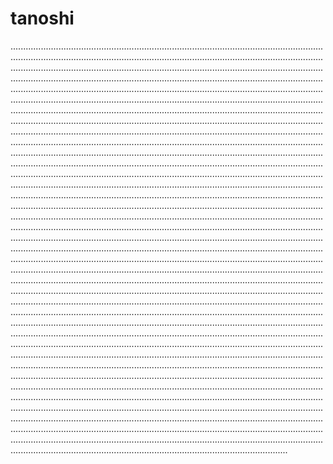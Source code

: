 # tanoshi

......................................................................................................................................................................................................................................................................................................................................................................................................................................................................................................................................................................................................................................................................................................................................................................................................................................................................................................................................................................................................................................................................................................................................................................................................................................................................................................................................................................................................................................................................................................................................................................................................................................................................................................................................................................................................................................................................................................................................................................................................................................................................................................................................................................................................................................................................................................................................................................................................................................................................................................................................................................................................................................................................................................................................................................................................................................................................................................................................................................................................................................................................................................................................................................................................................................................................................................................................................................................................................................................................................................................................................................................................................................................................................................................................................................................................................................................................................................................................................................................................................................................................................................................................................................................................................................................................................................................................................................................................................................................................................................................................................................................................................................................................................................................................................................................................................................................................................................................................................................................................................
